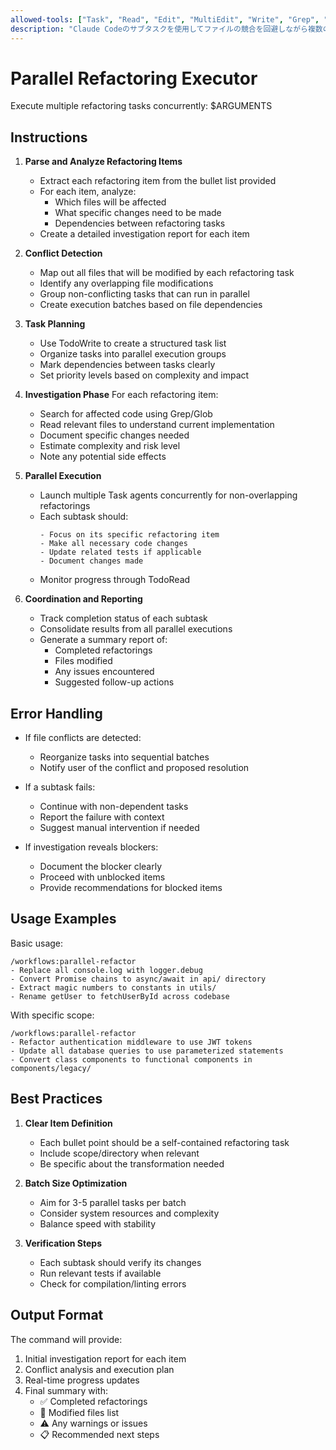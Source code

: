 ```yaml
---
allowed-tools: ["Task", "Read", "Edit", "MultiEdit", "Write", "Grep", "Glob", "TodoWrite", "TodoRead"]
description: "Claude Codeのサブタスクを使用してファイルの競合を回避しながら複数のリファクタリングタスクを並列実行"
---
```


# Parallel Refactoring Executor
Execute multiple refactoring tasks concurrently: $ARGUMENTS

## Instructions

1. **Parse and Analyze Refactoring Items**
   - Extract each refactoring item from the bullet list provided
   - For each item, analyze:
     - Which files will be affected
     - What specific changes need to be made
     - Dependencies between refactoring tasks
   - Create a detailed investigation report for each item

2. **Conflict Detection**
   - Map out all files that will be modified by each refactoring task
   - Identify any overlapping file modifications
   - Group non-conflicting tasks that can run in parallel
   - Create execution batches based on file dependencies

3. **Task Planning**
   - Use TodoWrite to create a structured task list
   - Organize tasks into parallel execution groups
   - Mark dependencies between tasks clearly
   - Set priority levels based on complexity and impact

4. **Investigation Phase**
   For each refactoring item:
   - Search for affected code using Grep/Glob
   - Read relevant files to understand current implementation
   - Document specific changes needed
   - Estimate complexity and risk level
   - Note any potential side effects

5. **Parallel Execution**
   - Launch multiple Task agents concurrently for non-overlapping refactorings
   - Each subtask should:
     ```
     - Focus on its specific refactoring item
     - Make all necessary code changes
     - Update related tests if applicable
     - Document changes made
     ```
   - Monitor progress through TodoRead

6. **Coordination and Reporting**
   - Track completion status of each subtask
   - Consolidate results from all parallel executions
   - Generate a summary report of:
     - Completed refactorings
     - Files modified
     - Any issues encountered
     - Suggested follow-up actions

## Error Handling

- If file conflicts are detected:
  - Reorganize tasks into sequential batches
  - Notify user of the conflict and proposed resolution
  
- If a subtask fails:
  - Continue with non-dependent tasks
  - Report the failure with context
  - Suggest manual intervention if needed

- If investigation reveals blockers:
  - Document the blocker clearly
  - Proceed with unblocked items
  - Provide recommendations for blocked items

## Usage Examples

Basic usage:
```
/workflows:parallel-refactor
- Replace all console.log with logger.debug
- Convert Promise chains to async/await in api/ directory
- Extract magic numbers to constants in utils/
- Rename getUser to fetchUserById across codebase
```

With specific scope:
```
/workflows:parallel-refactor
- Refactor authentication middleware to use JWT tokens
- Update all database queries to use parameterized statements
- Convert class components to functional components in components/legacy/
```

## Best Practices

1. **Clear Item Definition**
   - Each bullet point should be a self-contained refactoring task
   - Include scope/directory when relevant
   - Be specific about the transformation needed

2. **Batch Size Optimization**
   - Aim for 3-5 parallel tasks per batch
   - Consider system resources and complexity
   - Balance speed with stability

3. **Verification Steps**
   - Each subtask should verify its changes
   - Run relevant tests if available
   - Check for compilation/linting errors

## Output Format

The command will provide:
1. Initial investigation report for each item
2. Conflict analysis and execution plan
3. Real-time progress updates
4. Final summary with:
   - ✅ Completed refactorings
   - 📁 Modified files list
   - ⚠️ Any warnings or issues
   - 📋 Recommended next steps